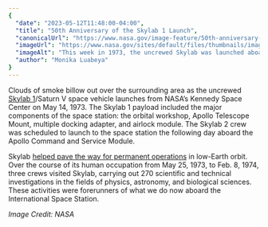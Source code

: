```yaml
---
{
  "date": "2023-05-12T11:48:00-04:00",
  "title": "50th Anniversary of the Skylab 1 Launch",
  "canonicalUrl": "https://www.nasa.gov/image-feature/50th-anniversary-of-the-skylab-1-launch",
  "imageUrl": "https://www.nasa.gov/sites/default/files/thumbnails/image/s73-26913orig.jpg",
  "imageAlt": "This week in 1973, the uncrewed Skylab was launched aboard a modified Saturn V launch vehicle from NASA’s Kennedy Space Center. ",
  "author": "Monika Luabeya"
}
---
```


Clouds of smoke billow out over the surrounding area as the uncrewed [Skylab 1](https://www.nasa.gov/missions/shuttle/f_skylab1.html)/Saturn V space vehicle launches from NASA’s Kennedy Space Center on May 14, 1973. The Skylab 1 payload included the major components of the space station: the orbital workshop, Apollo Telescope Mount, multiple docking adapter, and airlock module. The Skylab 2 crew was scheduled to launch to the space station the following day aboard the Apollo Command and Service Module.

Skylab [helped pave the way for permanent operations](https://www.nasa.gov/content/40-years-ago-skylab-paved-way-for-international-space-station) in low-Earth orbit. Over the course of its human occupation from May 25, 1973, to Feb. 8, 1974, three crews visited Skylab, carrying out 270 scientific and technical investigations in the fields of physics, astronomy, and biological sciences. These activities were forerunners of what we do now aboard the International Space Station.

_Image Credit: NASA_
